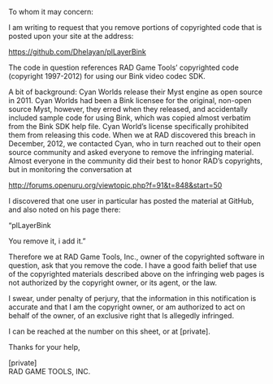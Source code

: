 To whom it may concern:

I am writing to request that you remove portions of copyrighted code that is posted upon your site at the 
address: 

https://github.com/Dhelayan/plLayerBink

The code in question references RAD Game Tools’ copyrighted code (copyright 1997-2012) for using our 
Bink video codec SDK. 

A bit of background: Cyan Worlds release their Myst engine as open source in 2011. Cyan Worlds had 
been a Bink licensee for the original, non-open source Myst, however, they erred when they released, and 
accidentally included sample code for using Bink, which was copied almost verbatim from the Bink SDK 
help file. Cyan World’s license specifically prohibited them from releasing this code. When we at RAD 
discovered this breach in December, 2012, we contacted Cyan, who in turn reached out to their open source 
community and asked everyone to remove the infringing material. Almost everyone in the community did 
their best to honor RAD’s copyrights, but in monitoring the conversation at 

http://forums.openuru.org/viewtopic.php?f=91&t=848&start=50 

I discovered that one user in particular has posted the material at GitHub, and also noted on his page there: 

“plLayerBink 

You remove it, i add it.” 

Therefore we at RAD Game Tools, Inc., owner of the copyrighted software in question, ask that you 
remove the code. I have a good faith belief that use of the copyrighted materials described above on the 
infringing web pages is not authorized by the copyright owner, or its agent, or the law. 

I swear, under penalty of perjury, that the information in this notification is accurate and that I am the 
copyright owner, or am authorized to act on behalf of the owner, of an exclusive right that ls allegedly 
infringed. 

I can be reached at the number on this sheet, or at [private]. 

Thanks for your help, 

[private]  
RAD GAME TOOLS, INC.